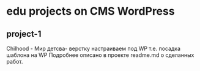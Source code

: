# edu projects on CMS WordPress
## project-1 
Chilhood - Мир детсва- верстку настраиваем под WP т.е. посадка шаблона на WP
Подробнее описано в проекте readme.md о сделанных работ. 
